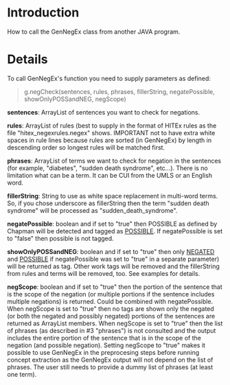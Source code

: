 # Introduction #

How to call the GenNegEx class from another JAVA program.

# Details #

To call GenNegEx's function you need to supply parameters as defined:
> g.negCheck(sentences, rules, phrases, fillerString, negatePossible, showOnlyPOSSandNEG, negScope)

**sentences**: ArrayList of sentences you want to check for negations.

**rules**: ArrayList of rules (best to supply in the format of HITEx rules as the file "hitex\_negexrules.negex" shows. IMPORTANT not to have extra white spaces in rule lines because rules are sorted (in GenNegEx) by length in descending order so longest rules will be matched first.

**phrases**: ArrayList of terms we want to check for negation in the sentences (for example, "diabetes", "sudden death syndrome", etc...). There is no limitation what can be a term. It can be CUI from the UMLS or an English word.

**fillerString**: String to use as white space replacement in multi-word terms. So, if you chose underscore as fillerString then the term "sudden death syndrome" will be processed as "sudden\_death\_syndrome".

**negatePossible**: boolean and if set to "true" then POSSIBLE as defined by Chapman will be detected and tagged as [POSSIBLE](POSSIBLE.md). If negatePossible is set to "false" then possible is not tagged.

**showOnlyPOSSandNEG**: boolean and if set to "true" then only [NEGATED](NEGATED.md) and [POSSIBLE](POSSIBLE.md) if
negatePossible was set to "true" in a separate parameter) will be returned as tag.
Other work tags will be removed and the fillerString from rules and terms will be removed, too. See examples for details.

**negScope**: boolean and if set to "true" then the portion of the sentence that is the   scope of the negation (or multiple portions if the sentence includes multiple negations) is returned. Could be combined with negatePossible. When negScope is set to "true" then no tags are shown only the negated (or both the negated and possibly negated) portions of the sentences are returned as ArrayList members. When negScope is set to "true" then the list of phrases (as described in #3 "phrases") is not consulted and the output includes the entire portion of the sentence that is in the scope of the negation (and possible negation). Setting negScope to "true" makes it possible to use GenNegEx in the preprocesing steps before running concept extraction as the GenNegEx output will not depend on the list of phrases. The user still needs to provide a dummy list of phrases (at least one term).